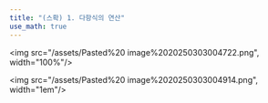 ```yaml
---
title: "(스확) 1. 다항식의 연산"
use_math: true
---
```


<img src="/assets/Pasted%20 image%2020250303004722.png", width="100%"/>

<img src="/assets/Pasted%20 image%2020250303004914.png", width="1em"/>